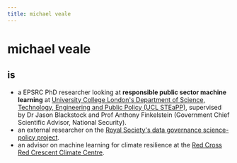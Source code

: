 ```yaml
---
title: michael veale
---
```


# michael veale

## is
- a EPSRC PhD researcher looking at **responsible public sector machine learning** at [University College London's Department of Science, Technology, Engineering and Public Policy (UCL STEaPP)](https://www.ucl.ac.uk/steapp), supervised by Dr Jason Blackstock and Prof Anthony Finkelstein (Government Chief Scientific Advisor, National Security).
- an external researcher on the [Royal Society's data governance science-policy project](https://royalsociety.org/topics-policy/projects/data-governance/).
- an advisor on machine learning for climate resilience at the [Red Cross Red Crescent Climate Centre](http://www.climatecentre.org).
